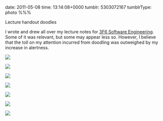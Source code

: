 date: 2011-05-08
time: 13:14:08+0000
tumblr: 5303072167
tumblrType: photo
%%%

Lecture handout doodles

I wrote and drew all over my lecture notes for [3F6 Software Engineering][3F6]. Some of it was relevant, but some may appear less so. However, I believe that the toll on my attention incurred from doodling was outweighed by my increase in alertness.

![](tumblr_lkvork7H2L1qbnvjco1_1280.jpg)

![](tumblr_lkvork7H2L1qbnvjco2_1280.jpg)

![](tumblr_lkvork7H2L1qbnvjco3_1280.jpg)

![](tumblr_lkvork7H2L1qbnvjco4_1280.jpg)

![](tumblr_lkvork7H2L1qbnvjco5_1280.jpg)

![](tumblr_lkvork7H2L1qbnvjco6_1280.jpg)

![](tumblr_lkvork7H2L1qbnvjco7_1280.jpg)

[3F6]: http://www.eng.cam.ac.uk/teaching/courses/y3/3f6.html
